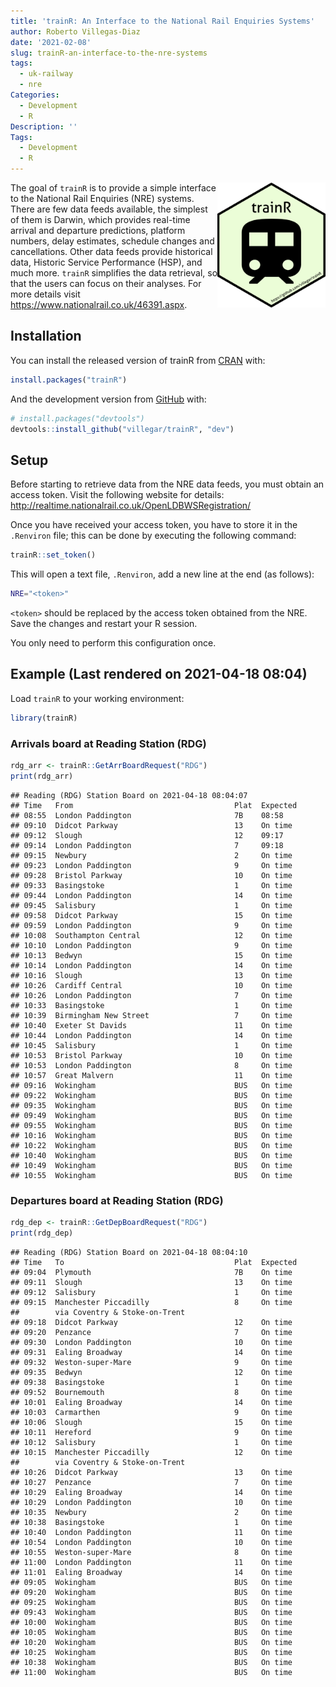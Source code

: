 ```yaml
---
title: 'trainR: An Interface to the National Rail Enquiries Systems'
author: Roberto Villegas-Diaz
date: '2021-02-08'
slug: trainR-an-interface-to-the-nre-systems
tags:
  - uk-railway
  - nre
Categories:
  - Development
  - R
Description: ''
Tags:
  - Development
  - R
---
```


<img src="https://raw.githubusercontent.com/villegar/trainR/main/inst/images/logo.png" alt="logo" align="right" height=200px/>

The goal of `trainR` is to provide a simple interface to the 
National Rail Enquiries (NRE) systems. There are few data feeds 
available, the simplest of them is Darwin, which provides real-time 
arrival and departure predictions, platform numbers, delay estimates, 
schedule changes and cancellations. Other data feeds provide historical 
data, Historic Service Performance (HSP), and much more. `trainR` 
simplifies the data retrieval, so that the users can focus on their 
analyses. For more details visit 
https://www.nationalrail.co.uk/46391.aspx.

## Installation

You can install the released version of trainR from [CRAN](https://CRAN.R-project.org) with:

``` r
install.packages("trainR")
```

And the development version from [GitHub](https://github.com/) with:

``` r
# install.packages("devtools")
devtools::install_github("villegar/trainR", "dev")
```

## Setup
Before starting to retrieve data from the NRE data feeds, you must obtain an access token. 
Visit the following website for details: http://realtime.nationalrail.co.uk/OpenLDBWSRegistration/

Once you have received your access token, you have to store it in the `.Renviron` file; this can be 
done by executing the following command:


```r
trainR::set_token()
```

This will open a text file, `.Renviron`, add a new line at the end (as follows):

```bash
NRE="<token>"
```

`<token>` should be replaced by the access token obtained from the NRE. Save the changes and restart 
your R session.

You only need to perform this configuration once.

## Example (Last rendered on 2021-04-18 08:04)

Load `trainR` to your working environment:

```r
library(trainR)
```

### Arrivals board at Reading Station (RDG)


```r
rdg_arr <- trainR::GetArrBoardRequest("RDG")
print(rdg_arr)
```

```
## Reading (RDG) Station Board on 2021-04-18 08:04:07
## Time   From                                    Plat  Expected
## 08:55  London Paddington                       7B    08:58
## 09:10  Didcot Parkway                          13    On time
## 09:12  Slough                                  12    09:17
## 09:14  London Paddington                       7     09:18
## 09:15  Newbury                                 2     On time
## 09:23  London Paddington                       9     On time
## 09:28  Bristol Parkway                         10    On time
## 09:33  Basingstoke                             1     On time
## 09:44  London Paddington                       14    On time
## 09:45  Salisbury                               1     On time
## 09:58  Didcot Parkway                          15    On time
## 09:59  London Paddington                       9     On time
## 10:08  Southampton Central                     12    On time
## 10:10  London Paddington                       9     On time
## 10:13  Bedwyn                                  15    On time
## 10:14  London Paddington                       14    On time
## 10:16  Slough                                  13    On time
## 10:26  Cardiff Central                         10    On time
## 10:26  London Paddington                       7     On time
## 10:33  Basingstoke                             1     On time
## 10:39  Birmingham New Street                   7     On time
## 10:40  Exeter St Davids                        11    On time
## 10:44  London Paddington                       14    On time
## 10:45  Salisbury                               1     On time
## 10:53  Bristol Parkway                         10    On time
## 10:53  London Paddington                       8     On time
## 10:57  Great Malvern                           11    On time
## 09:16  Wokingham                               BUS   On time
## 09:22  Wokingham                               BUS   On time
## 09:35  Wokingham                               BUS   On time
## 09:49  Wokingham                               BUS   On time
## 09:55  Wokingham                               BUS   On time
## 10:16  Wokingham                               BUS   On time
## 10:22  Wokingham                               BUS   On time
## 10:40  Wokingham                               BUS   On time
## 10:49  Wokingham                               BUS   On time
## 10:55  Wokingham                               BUS   On time
```

### Departures board at Reading Station (RDG)


```r
rdg_dep <- trainR::GetDepBoardRequest("RDG")
print(rdg_dep)
```

```
## Reading (RDG) Station Board on 2021-04-18 08:04:10
## Time   To                                      Plat  Expected
## 09:04  Plymouth                                7B    On time
## 09:11  Slough                                  13    On time
## 09:12  Salisbury                               1     On time
## 09:15  Manchester Piccadilly                   8     On time
##        via Coventry & Stoke-on-Trent           
## 09:18  Didcot Parkway                          12    On time
## 09:20  Penzance                                7     On time
## 09:30  London Paddington                       10    On time
## 09:31  Ealing Broadway                         14    On time
## 09:32  Weston-super-Mare                       9     On time
## 09:35  Bedwyn                                  12    On time
## 09:38  Basingstoke                             1     On time
## 09:52  Bournemouth                             8     On time
## 10:01  Ealing Broadway                         14    On time
## 10:03  Carmarthen                              9     On time
## 10:06  Slough                                  15    On time
## 10:11  Hereford                                9     On time
## 10:12  Salisbury                               1     On time
## 10:15  Manchester Piccadilly                   12    On time
##        via Coventry & Stoke-on-Trent           
## 10:26  Didcot Parkway                          13    On time
## 10:27  Penzance                                7     On time
## 10:29  Ealing Broadway                         14    On time
## 10:29  London Paddington                       10    On time
## 10:35  Newbury                                 2     On time
## 10:38  Basingstoke                             1     On time
## 10:40  London Paddington                       11    On time
## 10:54  London Paddington                       10    On time
## 10:55  Weston-super-Mare                       8     On time
## 11:00  London Paddington                       11    On time
## 11:01  Ealing Broadway                         14    On time
## 09:05  Wokingham                               BUS   On time
## 09:20  Wokingham                               BUS   On time
## 09:25  Wokingham                               BUS   On time
## 09:43  Wokingham                               BUS   On time
## 10:00  Wokingham                               BUS   On time
## 10:05  Wokingham                               BUS   On time
## 10:20  Wokingham                               BUS   On time
## 10:25  Wokingham                               BUS   On time
## 10:38  Wokingham                               BUS   On time
## 11:00  Wokingham                               BUS   On time
```
